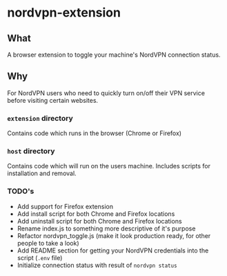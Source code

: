 # nordvpn-extension

## What
A browser extension to toggle your machine's NordVPN connection status.

## Why
For NordVPN users who need to quickly turn on/off their VPN service before visiting certain websites.

### `extension` directory
Contains code which runs in the browser (Chrome or Firefox)

### `host` directory
Contains code which will run on the users machine. Includes scripts for installation and removal.

### TODO's
- Add support for Firefox extension
- Add install script for both Chrome and Firefox locations
- Add uninstall script for both Chrome and Firefox locations
- Rename index.js to something more descriptive of it's purpose
- Refactor nordvpn_toggle.js (make it look production ready, for other people to take a look)
- Add README section for getting your NordVPN credentials into the script (`.env` file)
- Initialize connection status with result of `nordvpn status`